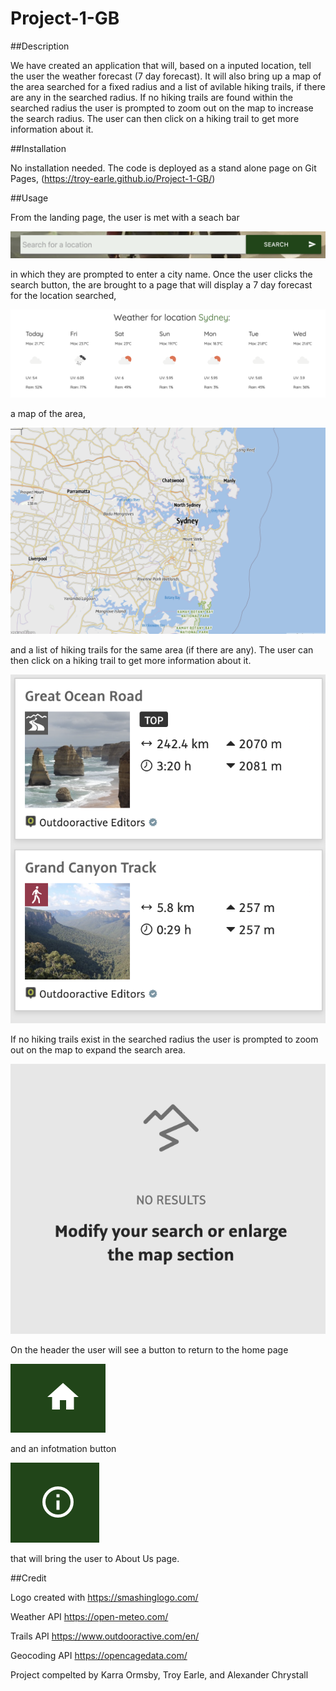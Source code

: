 # Project-1-GB

##Description

We have created an application that will, based on a inputed location, tell the user the weather forecast (7 day forecast). It will also bring up a map of the area searched for a fixed radius and a list of avilable hiking trails, if there are any in the searched radius. If no hiking trails are found within the searched radius the user is prompted to zoom out on the map to increase the search radius. The user can then click on a hiking trail to get more information about it.

##Installation

No installation needed. The code is deployed as a stand alone page on Git Pages, (https://troy-earle.github.io/Project-1-GB/)

##Usage

From the landing page, the user is met with a seach bar

![search bar](./assets/images/Search%20bar.png)

 in which they are prompted to enter a city name. Once the user clicks the search button, the are brought to a page that will display a 7 day forecast for the location searched,
 
 ![weather forecast](./assets/images/Weather%20display.png)
 
 a map of the area,
 
 ![map of searched area](./assets/images/Map.png)

 and a list of hiking trails for the same area (if there are any). The user can then click on a hiking trail to get more information about it.
 
 ![list of hiking trails](./assets/images/List%20of%20Hiking%20Trails.png)
 
If no hiking trails exist in the searched radius the user is prompted to zoom out on the map to expand the search area.

![prompt to exapnd search](./assets/images/Prompt%20to%20expand%20search.png)

On the header the user will see  a button to return to the home page

![home button](./assets/images/Home%20button.png)

 and an infotmation button
 
![information button](./assets/images/Information%20button.png) 
 
that will bring the user to About Us page.


##Credit

Logo created with https://smashinglogo.com/

Weather API https://open-meteo.com/

Trails API https://www.outdooractive.com/en/

Geocoding API https://opencagedata.com/

Project compelted by Karra Ormsby, Troy Earle, and Alexander Chrystall
